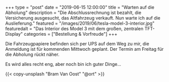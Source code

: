 +++
type = "post"
date = "2019-06-15 12:00:00"
title = "Warten auf die Abholung"
description = "Die Abschlussrechnung ist bezahlt, die Versicherung ausgesucht, das Altfahrzeug verkauft. Nun warte ich auf die Auslieferung."
featured = "/images/2019/06/tesla-model-3-interior.jpg"
featuredalt = "Das Interior des Model 3 mit dem großen, zentralen TFT-Display"
categories = ["Bestellung & Vorfreude"]
+++

Die Fahrzeugpapiere befinden sich per UPS auf dem Weg zu mir, die Anmeldung ist für kommenden Mittwoch geplant. Der Termin am Freitag für die Abholung rückt näher.

Es wird alles recht eng, aber noch bin ich guter Dinge…

{{< copy-unsplash "Bram Van Oost" "@ort" >}}
